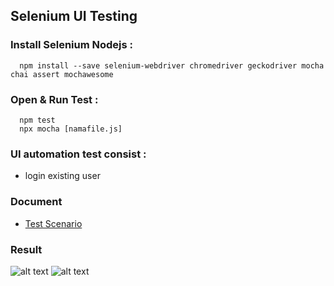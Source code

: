 ## Selenium UI Testing
### Install Selenium Nodejs :
```
  npm install --save selenium-webdriver chromedriver geckodriver mocha chai assert mochawesome
```

### Open & Run Test :
```
  npm test
  npx mocha [namafile.js]
```
### UI automation test consist :
- login existing user

### Document
- [Test Scenario](https://docs.google.com/spreadsheets/d/1sPvN4-GRVRc8hIyMeZ1zs7hcv9h4XNO_9Hu-WJrIHE8/edit?usp=sharing)

### Result
![alt text](https://github.com/deastyjesica/kajima/commit/e2a25233b2645bfb3172d9cfa7798172670b3f1d?raw=true)
![alt text](https://github.com/deastyjesica/kajima/commit/e0c4dbd5d12780697d34d3cf388073aed1987e92?raw=true)
